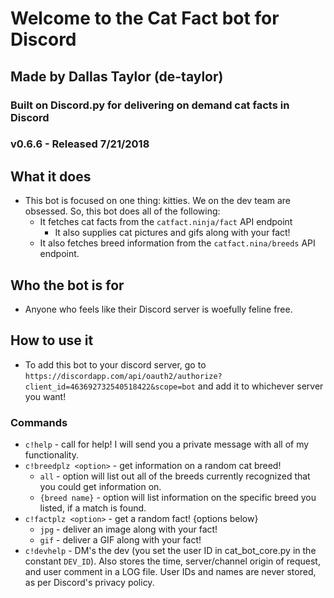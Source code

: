 # Welcome to the Cat Fact bot for Discord

## Made by Dallas Taylor (de-taylor)

### Built on Discord.py for delivering on demand cat facts in Discord

### v0.6.6 - Released 7/21/2018



## What it does

- This bot is focused on one thing: kitties. We on the dev team are obsessed. So, this bot does all of the following: 
  - It fetches cat facts from the `catfact.ninja/fact` API endpoint
    - It also supplies cat pictures and gifs along with your fact!
  - It also fetches breed information from the `catfact.nina/breeds` API endpoint.

## Who the bot is for

- Anyone who feels like their Discord server is woefully feline free.

## How to use it

- To add this bot to your discord server, go to `https://discordapp.com/api/oauth2/authorize?client_id=463692732540518422&scope=bot` and add it to whichever server you want!

### Commands

- `c!help` - call for help! I will send you a private message with all of my functionality.
- `c!breedplz <option>` - get information on a random cat breed!
  - `all` - option will list out all of the breeds currently recognized that you could get information on.
  - `{breed name}` - option will list information on the specific breed you listed, if a match is found.
- `c!factplz <option>` - get a random fact! {options below}
  - `jpg` - deliver an image along with your fact!
  - `gif` - deliver a GIF along with your fact!
- `c!devhelp` - DM's the dev (you set the user ID in cat_bot_core.py in the constant `DEV_ID`). Also stores the time, server/channel origin of request, and user comment in a LOG file. User IDs and names are never stored, as per Discord's privacy policy.
